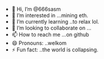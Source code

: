 - 👋 Hi, I’m @666sasm
- 👀 I’m interested in ...mining eth.
- 🌱 I’m currently learning ..to relax lol.
- 💞️ I’m looking to collaborate on ...
- 📫 How to reach me ...on github
- 😄 Pronouns: ..welkom
- ⚡ Fun fact: ..the world is collapsing.

<!---
666sasm/666sasm is a ✨ special ✨ repository because its `README.md` (this file) appears on your GitHub profile.
You can click the Preview link to take a look at your changes.
--->
